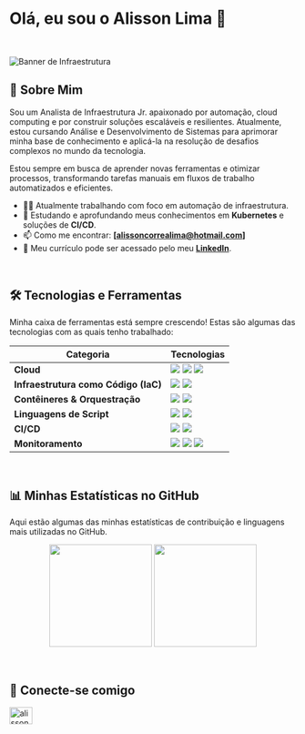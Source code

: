 # Olá, eu sou o Alisson Lima 👋

<br>

![Banner de Infraestrutura](https://images.unsplash.com/photo-1593350193494-b2ae95681ebd?ixlib=rb-4.0.3&ixid=M3wxMjA3fDB8MHxwaG90by1wYWdlfHx8fGVufDB8fHx8fA%3D%3D&auto=format&fit=crop&w=1170&q=80)
<br>

## 🚀 Sobre Mim

Sou um Analista de Infraestrutura Jr. apaixonado por automação, cloud computing e por construir soluções escaláveis e resilientes. Atualmente, estou cursando Análise e Desenvolvimento de Sistemas para aprimorar minha base de conhecimento e aplicá-la na resolução de desafios complexos no mundo da tecnologia.

Estou sempre em busca de aprender novas ferramentas e otimizar processos, transformando tarefas manuais em fluxos de trabalho automatizados e eficientes.

- 👨‍💻 Atualmente trabalhando com foco em automação de infraestrutura.
- 🌱 Estudando e aprofundando meus conhecimentos em **Kubernetes** e soluções de **CI/CD**.
- 📫 Como me encontrar: **[alissoncorrealima@hotmail.com]**
- 📄 Meu currículo pode ser acessado pelo meu **[LinkedIn](https://www.linkedin.com/in/alisson-correa-lima-8404ab233/)**.

<br>

## 🛠️ Tecnologias e Ferramentas

Minha caixa de ferramentas está sempre crescendo! Estas são algumas das tecnologias com as quais tenho trabalhado:

| Categoria | Tecnologias |
|---|---|
| **Cloud** | <img src="https://img.shields.io/badge/AWS-232F3E?style=for-the-badge&logo=amazon-aws&logoColor=white"> <img src="https://img.shields.io/badge/Azure-0078D4?style=for-the-badge&logo=microsoft-azure&logoColor=white"> <img src="https://img.shields.io/badge/Google_Cloud-4285F4?style=for-the-badge&logo=google-cloud&logoColor=white"> |
| **Infraestrutura como Código (IaC)** | <img src="https://img.shields.io/badge/Terraform-7B42BC?style=for-the-badge&logo=terraform&logoColor=white"> <img src="https://img.shields.io/badge/Ansible-EE0000?style=for-the-badge&logo=ansible&logoColor=white"> |
| **Contêineres & Orquestração** | <img src="https://img.shields.io/badge/Docker-2496ED?style=for-the-badge&logo=docker&logoColor=white"> <img src="https://img.shields.io/badge/Kubernetes-326CE5?style=for-the-badge&logo=kubernetes&logoColor=white"> |
| **Linguagens de Script** | <img src="https://img.shields.io/badge/Python-3776AB?style=for-the-badge&logo=python&logoColor=white"> <img src="https://img.shields.io/badge/Bash-4EAA25?style=for-the-badge&logo=gnubash&logoColor=white"> |
| **CI/CD** | <img src="https://img.shields.io/badge/GitHub_Actions-2088FF?style=for-the-badge&logo=github-actions&logoColor=white"> <img src="https://img.shields.io/badge/Jenkins-D24939?style=for-the-badge&logo=jenkins&logoColor=white"> |
| **Monitoramento** | <img src="https://img.shields.io/badge/Prometheus-E6522C?style=for-the-badge&logo=prometheus&logoColor=white"> <img src="https://img.shields.io/badge/Grafana-F46800?style=for-the-badge&logo=grafana&logoColor=white"> <img src="https://img.shields.io/badge/Zabbix-D40000?style=for-the-badge&logo=zabbix&logoColor=white"> |

<br>

## 📊 Minhas Estatísticas no GitHub

Aqui estão algumas das minhas estatísticas de contribuição e linguagens mais utilizadas no GitHub.

<p align="center">
  <img height="180em" src="https://github-readme-stats.vercel.app/api?username=alisson92&show_icons=true&theme=dracula&include_all_commits=true&count_private=true"/>
  <img height="180em" src="https://github-readme-stats.vercel.app/api/top-langs/?username=alisson92&layout=compact&langs_count=7&theme=dracula"/>
</p>

<br>

## 🤝 Conecte-se comigo

<p align="left">
<a href="https://linkedin.com/in/alisson-correa-lins-94b43b230/" target="blank"><img align="center" src="https://raw.githubusercontent.com/rahuldkjain/github-profile-readme-generator/master/src/images/icons/Social/linked-in-alt.svg" alt="alisson-correa-lins" height="30" width="40" /></a>
</p>
